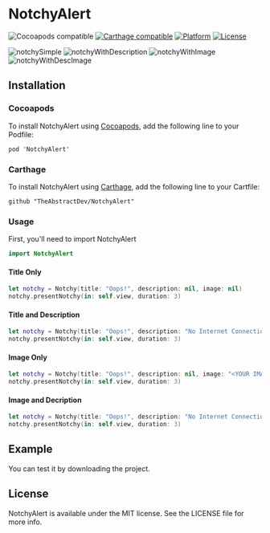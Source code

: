 # NotchyAlert
![Cocoapods compatible](https://img.shields.io/badge/Cocoapods-compatible-4BC51D.svg?style=flat)
[![Carthage compatible](https://img.shields.io/badge/Carthage-compatible-4BC51D.svg?style=flat)](https://github.com/Carthage/Carthage)
[![Platform](https://img.shields.io/badge/Platform-iOS-lightgrey.svg)]()
[![License](https://img.shields.io/badge/license-MIT-999999.svg)](https://github.com/TheAbstractDev/NotchyAlert/blob/master/LICENSE)

![notchySimple](Screenshots/notchySimple.gif)
![notchyWithDescription](Screenshots/notchyWithDescription.gif)
![notchyWithImage](Screenshots/notchyWithImage.gif)
![notchyWithDescImage](Screenshots/notchyWithDescImage.gif)

## Installation

### Cocoapods
To install NotchyAlert using [Cocoapods](http://cocoapods.org), add the following line to your Podfile:

```
pod 'NotchyAlert'
```

### Carthage
To install NotchyAlert using [Carthage](https://github.com/Carthage/Carthage), add the following line to your Cartfile:

```
github "TheAbstractDev/NotchyAlert"
```

### Usage
First, you'll need to import NotchyAlert

```swift
import NotchyAlert
```

#### Title Only

```swift
let notchy = Notchy(title: "Oops!", description: nil, image: nil)
notchy.presentNotchy(in: self.view, duration: 3)
```

#### Title and Description

```swift
let notchy = Notchy(title: "Oops!", description: "No Internet Connection.", image: nil)
notchy.presentNotchy(in: self.view, duration: 3)
```

#### Image Only

```swift
let notchy = Notchy(title: "Oops!", description: nil, image: "<YOUR IMAGE>)
notchy.presentNotchy(in: self.view, duration: 3)
```

#### Image and Decription

```swift
let notchy = Notchy(title: "Oops!", description: "No Internet Connection.", image: "<YOUR IMAGE>)
notchy.presentNotchy(in: self.view, duration: 3)
```

## Example
You can test it by downloading the project.


## License
NotchyAlert is available under the MIT license. See the LICENSE file for more info.
